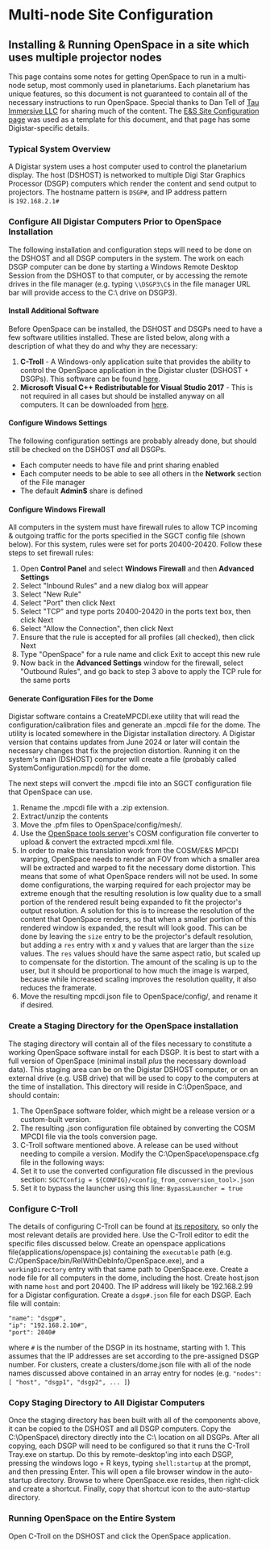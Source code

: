 # Multi-node Site Configuration

## Installing & Running OpenSpace in a site which uses multiple projector nodes

This page contains some notes for getting OpenSpace to run in a multi-node setup, most commonly used in planetariums. Each planetarium has unique features, so this document is not guaranteed to contain all of the necessary instructions to run OpenSpace. Special thanks to Dan Tell of [Tau Immersive LLC](https://tauimmersive.com/) for sharing much of the content. The [E&S Site Configuration page](cosm) was used as a template for this document, and that page has some Digistar-specific details.

### Typical System Overview
A Digistar system uses a host computer used to control the planetarium display. The host (DSHOST) is networked to multiple Digi Star Graphics Processor (DSGP) computers which render the content and send output to projectors.
The hostname pattern is `DSGP#`, and IP address pattern is `192.168.2.1#`

### Configure All Digistar Computers Prior to OpenSpace Installation
The following installation and configuration steps will need to be done on the DSHOST and all DSGP computers in the system. The work on each DSGP computer can be done by starting a Windows Remote Desktop Session from the DSHOST to that computer, or by accessing the remote drives in the file manager (e.g. typing `\\DSGP3\C$` in the file manager URL bar will provide access to the C:\\ drive on DSGP3).

#### Install Additional Software
Before OpenSpace can be installed, the DSHOST and DSGPs need to have a few software utilities installed. These are listed below, along with a description of what they do and why they are necessary:
1. **C-Troll** - A Windows-only application suite that provides the ability to control the OpenSpace application in the Digistar cluster (DSHOST + DSGPs). This software can be found [here](https://github.com/c-toolbox/C-Troll).
2. **Microsoft Visual C++ Redistributable for Visual Studio 2017** - This is not required in all cases but should be installed anyway on all computers. It can be downloaded from [here](https://www.visualstudio.com/downloads/).

#### Configure Windows Settings
The following configuration settings are probably already done, but should still be checked on the DSHOST _and_ all DSGPs. 
* Each computer needs to have file and print sharing enabled
* Each computer needs to be able to see all others in the **Network** section of the File manager
* The default **Admin$** share is defined

#### Configure Windows Firewall
All computers in the system must have firewall rules to allow TCP incoming & outgoing traffic for the ports specified in the SGCT config file (shown below). For this system, rules were set for ports 20400-20420. Follow these steps to set firewall rules:
  1. Open **Control Panel** and select **Windows Firewall** and then **Advanced Settings**
  2. Select "Inbound Rules" and a new dialog box will appear
  3. Select "New Rule"
  4. Select "Port" then click Next
  5. Select "TCP" and type ports 20400-20420 in the ports text box, then click Next
  6. Select "Allow the Connection", then click Next
  7. Ensure that the rule is accepted for all profiles (all checked), then click Next
  8. Type "OpenSpace" for a rule name and click Exit to accept this new rule
  9. Now back in the **Advanced Settings** window for the firewall, select "Outbound Rules", and go back to step 3 above to apply the TCP rule for the same ports

#### Generate Configuration Files for the Dome
Digistar software contains a CreateMPCDI.exe utility that will read the configuration/calibration files and generate an .mpcdi file for the dome. The utility is located somewhere in the Digistar installation directory. A Digistar version that contains updates from June 2024 or later will contain the necessary changes that fix the projection distortion.
Running it on the system's main (DSHOST) computer will create a file (probably called SystemConfiguration.mpcdi) for the dome.

The next steps will convert the .mpcdi file into an SGCT configuration file that OpenSpace can use.
1. Rename the .mpcdi file with a .zip extension.
2. Extract/unzip the contents
3. Move the .pfm files to OpenSpace/config/mesh/.
4. Use the [OpenSpace tools server](https://tools.openspaceproject.com/)'s COSM configuration file converter to upload & convert the extracted mpcdi.xml file.
5. In order to make this translation work from the COSM/E&S MPCDI warping, OpenSpace needs to render an FOV from which a smaller area will be extracted and warped to fit the necessary dome distortion. This means that some of what OpenSpace renders will not be used. In some dome configurations, the warping required for each projector may be extreme enough that the resulting resolution is low quality due to a small portion of the rendered result being expanded to fit the projector's output resolution. A solution for this is to increase the resolution of the content that OpenSpace renders, so that when a smaller portion of this rendered window is expanded, the result will look good. This can be done by leaving the `size` entry to be the projector's default resolution, but adding a `res` entry with x and y values that are larger than the `size` values. The `res` values should have the same aspect ratio, but scaled up to compensate for the distortion. The amount of the scaling is up to the user, but it should be proportional to how much the image is warped, because while increased scaling improves the resolution quality, it also reduces the framerate.
6. Move the resulting mpcdi.json file to OpenSpace/config/, and rename it if desired.

### Create a Staging Directory for the OpenSpace installation
The staging directory will contain all of the files necessary to constitute a working OpenSpace software install for each DSGP. It is best to start with a full version of OpenSpace (minimal install _plus_ the necessary download data). This staging area can be on the Digistar DSHOST computer, or on an external drive (e.g. USB drive) that will be used to copy to the computers at the time of installation. This directory will reside in C:\OpenSpace, and should contain:
1. The OpenSpace software folder, which might be a release version or a custom-built version.
2. The resulting .json configuration file obtained by converting the COSM MPCDI file via the tools conversion page.
3. C-Troll software mentioned above. A release can be used without needing to compile a version.
Modify the C:\OpenSpace\openspace.cfg file in the following ways:
1. Set it to use the converted configuration file discussed in the previous section: `SGCTConfig = ${CONFIG}/<config_from_conversion_tool>.json` 
2. Set it to bypass the launcher using this line: `BypassLauncher = true`

### Configure C-Troll
The details of configuring C-Troll can be found at [its repository](https://github.com/c-toolbox/C-Troll), so only the most relevant details are provided here.
Use the C-Troll editor to edit the specific files discussed below.
Create an openspace applications file(applications/openspace.js) containing the `executable` path (e.g. C:/OpenSpace/bin/RelWithDebInfo/OpenSpace.exe), and a `workingDirectory` entry with that same path to OpenSpace.exe.
Create a node file for all computers in the dome, including the host. Create host.json with name `host` and port 20400. The IP address will likely be 192.168.2.99 for a Digistar configuration. Create a `dsgp#.json` file for each DSGP. Each file will contain:
```text
"name": "dsgp#",
"ip": "192.168.2.10#",
"port": 2040#
```
where `#` is the number of the DSGP in its hostname, starting with 1. This assumes that the IP addresses are set according to the pre-assigned DSGP number.
For clusters, create a clusters/dome.json file with all of the node names discussed above contained in an array entry for nodes (e.g. `"nodes": [ "host", "dsgp1", "dsgp2", ... ]`)

### Copy Staging Directory to All Digistar Computers
Once the staging directory has been built with all of the components above, it can be copied to the DSHOST and all DSGP computers. Copy the C:\\OpenSpace\\ directory directly into the C:\\ location on all DSGPs.
After all copying, each DSGP will need to be configured so that it runs the C-Troll Tray.exe on startup. Do this by remote-desktop'ing into each DSGP, pressing the windows logo + R keys, typing `shell:startup` at the prompt, and then pressing Enter. This will open a file browser window in the auto-startup directory. Browse to where OpenSpace.exe resides, then right-click and create a shortcut. Finally, copy that shortcut icon to the auto-startup directory.

### Running OpenSpace on the Entire System
Open C-Troll on the DSHOST and click the OpenSpace application.
